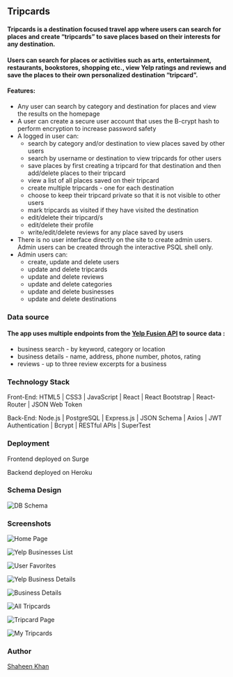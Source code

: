## **Tripcards** 

#### Tripcards is a destination focused travel app where users can search for places and create “tripcards” to save places based on their interests for any destination.


#### Users can search for places or activities such as arts, entertainment, restaurants, bookstores, shopping etc., view Yelp ratings and reviews and save the places to their own personalized destination “tripcard”.

#### **Features:**
- Any user can search by category and destination for places and view the results on the homepage
- A user can create a secure user account that uses the B-crypt hash to perform encryption to increase password safety
- A logged in user can:
  - search by category and/or destination to view places saved by other users 
  - search by username or destination to view tripcards for other users  
  - save places by first creating a tripcard for that destination and then add/delete places to their tripcard
  - view a list of all places saved on their tripcard
  - create multiple tripcards - one for each destination
  - choose to keep their tripcard private so that it is not visible to other users
  - mark tripcards as visited if they have visited the destination 
  - edit/delete their tripcard/s
  - edit/delete their profile
  - write/edit/delete reviews for any place saved by users
- There is no user interface directly on the site to create admin users. Admin users can be created through the interactive PSQL shell only. 
- Admin users can:
  - create, update and delete users 
  - update and delete tripcards 
  - update and delete reviews
  - update and delete categories 
  - update and delete businesses 
  - update and delete destinations
  



### **Data source**
#### The app uses multiple endpoints from the [Yelp Fusion API](https://fusion.yelp.com/) to source data :
 - business search - by keyword, category or location
 - business details - name, address, phone number, photos, rating
 - reviews - up to three review excerpts for a business


### **Technology Stack**
Front-End: HTML5 | CSS3 | JavaScript | React | React Bootstrap | React-Router | JSON Web Token

Back-End: Node.js | PostgreSQL | Express.js | JSON Schema | Axios | JWT Authentication | Bcrypt | RESTful APIs | SuperTest

### **Deployment**

Frontend deployed on Surge

Backend deployed on Heroku


### Schema Design

![DB Schema](Capstone_2_backend/DB_Schema_v5.png "DB_Schema diagram")


### Screenshots

![Home Page](Capstone_2_frontend/tripcards/src/readme_images/HomePage.png "HomePage")

![Yelp Businesses List](Capstone_2_frontend/tripcards/src/readme_images/YelpBusinessesList.png "Businesses List")

![User Favorites](Capstone_2_frontend/tripcards/src/readme_images/UserFavorites.png "User Favorites")

![Yelp Business Details](Capstone_2_frontend/tripcards/src/readme_images/YelpBusinessPage.png "Yelp Business Details")

![Business Details](Capstone_2_frontend/tripcards/src/readme_images/BusinessPage.png "Business Details")

![All Tripcards](Capstone_2_frontend/tripcards/src/readme_images/AllTripcards.png "All Tripcards")

![Tripcard Page](Capstone_2_frontend/tripcards/src/readme_images/TripcardPage.png "Tripcard Page")

![My Tripcards](Capstone_2_frontend/tripcards/src/readme_images/MyTripcards.png "My Tripcards")



### Author

[Shaheen Khan](https://github.com/ShaheenKhan99)



